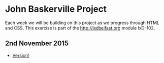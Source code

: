 John Baskerville Project
========================

Each week we will be building on this project as we progress through HTML and CSS. This exercise is part of the <hef>http://ixdbelfast.org</hef> module IxD-102.

2nd November 2015
-----------------

- [Version1](https://github.com/amygrahamie/John-Baskerville/blob/gh-pages/John-Baskerville.md)
